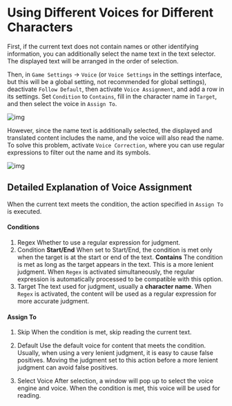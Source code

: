 # Using Different Voices for Different Characters

First, if the current text does not contain names or other identifying information, you can additionally select the name text in the text selector. The displayed text will be arranged in the order of selection.

Then, in `Game Settings` -> `Voice` (or `Voice Settings` in the settings interface, but this will be a global setting, not recommended for global settings), deactivate `Follow Default`, then activate `Voice Assignment`, and add a row in its settings. Set `Condition` to `Contains`, fill in the character name in `Target`, and then select the voice in `Assign To`.

![img](https://image.lunatranslator.org/zh/tts/1.png) 

However, since the name text is additionally selected, the displayed and translated content includes the name, and the voice will also read the name. To solve this problem, activate `Voice Correction`, where you can use regular expressions to filter out the name and its symbols.

![img](https://image.lunatranslator.org/zh/tts/3.png)   

## Detailed Explanation of Voice Assignment

When the current text meets the condition, the action specified in `Assign To` is executed.

#### Conditions

1. Regex
    Whether to use a regular expression for judgment.
1. Condition
    **Start/End** When set to Start/End, the condition is met only when the target is at the start or end of the text.
    **Contains** The condition is met as long as the target appears in the text. This is a more lenient judgment.
    When `Regex` is activated simultaneously, the regular expression is automatically processed to be compatible with this option.
1. Target
    The text used for judgment, usually a **character name**.
    When `Regex` is activated, the content will be used as a regular expression for more accurate judgment.

#### Assign To

1. Skip
    When the condition is met, skip reading the current text.

1. Default
    Use the default voice for content that meets the condition. Usually, when using a very lenient judgment, it is easy to cause false positives. Moving the judgment set to this action before a more lenient judgment can avoid false positives.
1. Select Voice
    After selection, a window will pop up to select the voice engine and voice. When the condition is met, this voice will be used for reading.
